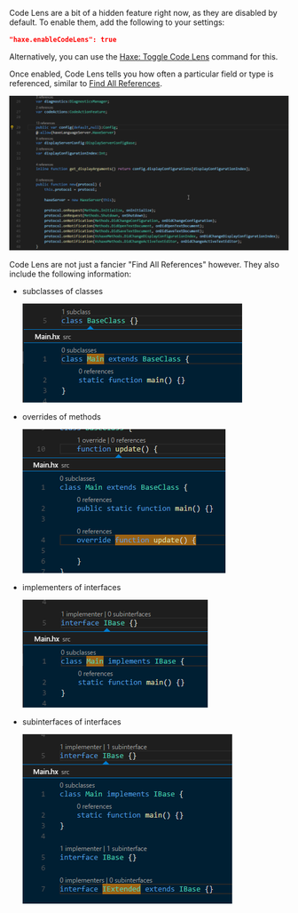 Code Lens are a bit of a hidden feature right now, as they are disabled by default. To enable them, add the following to your settings:

```json
"haxe.enableCodeLens": true
```

Alternatively, you can use the [Haxe: Toggle Code Lens](/vshaxe/vshaxe/wiki/Commands#haxe-toggle-code-lens) command for this.

Once enabled, Code Lens tells you how often a particular field or type is referenced, similar to [Find All References](/vshaxe/vshaxe/wiki/Find-All-References).

![](images/code-lens/references.gif)

Code Lens are not just a fancier "Find All References" however. They also include the following information:

- subclasses of classes

  ![](images/code-lens/subclasses.png)

- overrides of methods

  ![](images/code-lens/overrides.png)

- implementers of interfaces

  ![](images/code-lens/implementers.png)

- subinterfaces of interfaces

  ![](images/code-lens/subinterfaces.png)